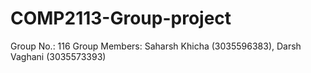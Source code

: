 # COMP2113-Group-project
Group No.: 116
Group Members: Saharsh Khicha (3035596383), Darsh Vaghani (3035573393)
